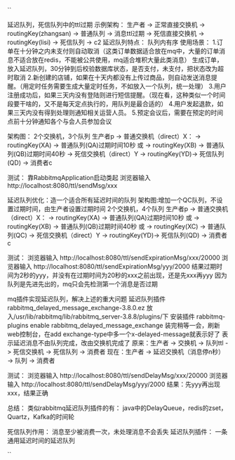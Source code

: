``

延迟队列，死信队列中的ttl过期
示例架构：
生产者 -> 正常直接交换机 -> routingKey(zhangsan) -> 普通队列 -> 消息ttl过期 -> 死信直接交换机 -> routingKey(lisi) -> 死信队列 -> c2
延迟队列特点：
队列内有序
使用场景：
1.订单在十分钟之内未支付则自动取消（这类订单数据适合放在mq中，大量的订单消息不适合放在redis，不能被公共使用，mq适合堆积大量此类消息）
生成订单，放入延迟队列，30分钟到后校验数据库状态，是否支付，未支付，把状态改为超时取消
2.新创建的店铺，如果在十天内都没有上传过商品，则自动发送消息提醒。（用定时任务需要生成大量定时任务，不如放入一个队列，统一处理）
3.用户注册成功后，如果三天内没有登陆则进行短信提醒。（现在看，这种类似一个时间段要干啥的，又不是每天定点执行的，用队列是最合适的）
4.用户发起退款，如果三天内没有得到处理则通知相关运营人员。
5.预定会议后，需要在预定的时间点前十分钟通知各个与会人员参加会议

架构图：
2个交换机，3个队列
生产者p -> 普通交换机（direct）X：
    -> routingKey(XA) -> 普通队列(QA)过期时间10秒
    或
    -> routingKey(XB) -> 普通队列(QB)过期时间40秒
-> 死信交换机（direct）Y -> routingKey(YD)-> 死信队列(QD) -> 消费者c

测试：
靠RabbitmqApplication启动类起
浏览器输入 http://localhost:8080/ttl/sendMsg/xxx

延迟队列优化：造一个适合所有延迟时间的队列
架构图:增加一个QC队列，不设置过期时间，由生产者设置过期时间
2个交换机，4个队列
生产者p -> 普通交换机（direct）X：
    -> routingKey(XA) -> 普通队列(QA)过期时间10秒
    或
    -> routingKey(XB) -> 普通队列(QB)过期时间40秒
    或
    -> routingKey(XC) -> 普通队列(QC)
-> 死信交换机（direct）Y -> routingKey(YD)-> 死信队列(QD) -> 消费者c

测试：
浏览器输入 http://localhost:8080/ttl/sendExpirationMsg/xxx/20000
浏览器输入 http://localhost:8080/ttl/sendExpirationMsg/yyy/2000
结果过期时间为2秒的yyy，并没有在过期时间为20秒的xxx之前出现，还是先xxx再yyy
因为队列是先进先出的，mq只会先检测第一个消息是否过期

mq插件实现延迟队列，解决上述的重大问题
延迟队列插件 rabbitmq_delayed_message_exchange-3.8.0.ez
放入/usr/lib/rabbitmq/lib/rabbitmq_server-3.8.8/plugins/下
安装插件
rabbitmq-plugins enable rabbitmq_delayed_message_exchange
装完稍等一会，刷新web控制台，在add exchange-type中多一个x-delayed-message就表示好了
表示延迟消息不由队列完成，改由交换机完成了
原来：生产者 -> 交换机 -> 队列ttl -> 死信交换机 -> 死信队列 -> 消费者
现在：生产者 -> 延迟交换机（消息停n秒） -> 队列 -> 消费者

测试：
浏览器输入 http://localhost:8080/ttl/sendDelayMsg/xxx/20000
浏览器输入 http://localhost:8080/ttl/sendDelayMsg/yyy/2000
结果：先yyy再出现xxx，结果正确

总结：
类似rabbitmq延迟队列插件的有：
java中的DelayQueue，redis的zset，Quartz，Kafka的时间轮

死信队列作用：
消息至少被消费一次，未处理消息不会丢失
延迟队列插件：
一条通用延迟时间的延迟队列

``